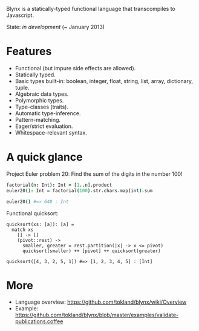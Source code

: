 Blynx is a statically-typed functional language that transcompiles to Javascript. 

State: _in development_ (~ January 2013)

# Features

  * Functional (but impure side effects are allowed).
  * Statically typed.
  * Basic types built-in: boolean, integer, float, string, list, array, dictionary, tuple.
  * Algebraic data types.
  * Polymorphic types.
  * Type-classes (traits).
  * Automatic type-inference.
  * Pattern-matching.
  * Eager/strict evaluation.
  * Whitespace-relevant syntax.

# A quick glance

Project Euler problem 20: Find the sum of the digits in the number 100!

```coffeescript
factorial(n: Int): Int = [1..n].product
euler20(): Int = factorial(100).str.chars.map(int).sum

euler20() #=> 648 : Int
```

Functional quicksort:

```quicksort
quicksort(xs: [a]): [a] = 
  match xs
    [] -> []
    (pivot::rest) ->
      smaller, greater = rest.partition(|x| -> x <= pivot)
      quicksort(smaller) ++ [pivot] ++ quicksort(greater)

quicksort([4, 3, 2, 5, 1]) #=> [1, 2, 3, 4, 5] : [Int]
```

# More

  * Language overview: https://github.com/tokland/blynx/wiki/Overview
  * Example: https://github.com/tokland/blynx/blob/master/examples/validate-publications.coffee

